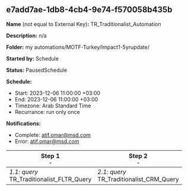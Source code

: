 ## e7add7ae-1db8-4cb4-9e74-f570058b435b

**Name** (not equal to External Key)**:** TR_Traditionalist_Automation

**Description:** n/a

**Folder:** my automations/MOTF-Turkey/Impact1-5yrupdate/

**Started by:** Schedule

**Status:** PausedSchedule

**Schedule:**

* Start: 2023-12-06 11:00:00 +03:00
* End: 2023-12-06 11:00:00 +03:00
* Timezone: Arab Standard Time
* Recurrance: run only once

**Notifications:**

* Complete: atif.omar@msd.com
* Error: atif.omar@msd.com

| Step 1<br>_<small>-</small>_ | Step 2<br>_<small>-</small>_ |
| --- | --- |
| _1.1: query_<br>TR_Traditionalist_FLTR_Query | _2.1: query_<br>TR_Traditionalist_CRM_Query |
